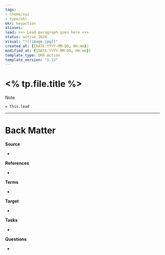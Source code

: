 ```yaml
---
tags: 
- theme/xyz 
- type/okr
okr: keyaction 
aliases:
lead: +++ Lead paragraph goes here +++
status: active_2024
visual: "![[image.jpg]]"
created_at: {{DATE:YYYY-MM-DD, HH:mm}}
modified_at: {{DATE:YYYY-MM-DD, HH:mm}}
template_type: OKR Action
template_version: "1.12"
---
```

<!-- 
okr: idea, wish, keyaction, keyresult, objective
See "Template Help" below for using properties 
-->

# <% tp.file.title %>

<!--  Main idea of my thoughts -->

> [!Note]
> `= this.lead`

<!-- Other content of my note  -->


---
# Back Matter
**Source**
<!-- Always keep a link to the source- --> 
- 

**References**
<!-- Links to pages not referenced in the content. -->
- 

**Terms**
<!-- Links to definition pages. -->
- 

**Target**
<!-- Link to project note or externaly published content. -->
- 

**Tasks**
<!-- What remains to be done with this note? --> 
- 

**Questions**
<!-- What remains for you to consider? --> 
- 

